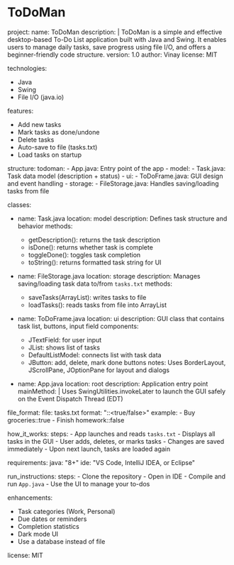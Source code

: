 # ToDoMan

project:
  name: ToDoMan
  description: |
    ToDoMan is a simple and effective desktop-based To-Do List application built with Java and Swing.
    It enables users to manage daily tasks, save progress using file I/O, and offers a beginner-friendly code structure.
  version: 1.0
  author: Vinay
  license: MIT

technologies:
  - Java
  - Swing
  - File I/O (java.io)

features:
  - Add new tasks
  - Mark tasks as done/undone
  - Delete tasks
  - Auto-save to file (tasks.txt)
  - Load tasks on startup

structure:
  todoman:
    - App.java: Entry point of the app
    - model:
        - Task.java: Task data model (description + status)
    - ui:
        - ToDoFrame.java: GUI design and event handling
    - storage:
        - FileStorage.java: Handles saving/loading tasks from file

classes:
  - name: Task.java
    location: model
    description: Defines task structure and behavior
    methods:
      - getDescription(): returns the task description
      - isDone(): returns whether task is complete
      - toggleDone(): toggles task completion
      - toString(): returns formatted task string for UI

  - name: FileStorage.java
    location: storage
    description: Manages saving/loading task data to/from `tasks.txt`
    methods:
      - saveTasks(ArrayList<Task>): writes tasks to file
      - loadTasks(): reads tasks from file into ArrayList

  - name: ToDoFrame.java
    location: ui
    description: GUI class that contains task list, buttons, input field
    components:
      - JTextField: for user input
      - JList: shows list of tasks
      - DefaultListModel: connects list with task data
      - JButton: add, delete, mark done buttons
    notes: Uses BorderLayout, JScrollPane, JOptionPane for layout and dialogs

  - name: App.java
    location: root
    description: Application entry point
    mainMethod: |
      Uses SwingUtilities.invokeLater to launch the GUI safely on the Event Dispatch Thread (EDT)

file_format:
  file: tasks.txt
  format: "<description>::<true/false>"
  example:
    - Buy groceries::true
    - Finish homework::false

how_it_works:
  steps:
    - App launches and reads `tasks.txt`
    - Displays all tasks in the GUI
    - User adds, deletes, or marks tasks
    - Changes are saved immediately
    - Upon next launch, tasks are loaded again

requirements:
  java: "8+"
  ide: "VS Code, IntelliJ IDEA, or Eclipse"

run_instructions:
  steps:
    - Clone the repository
    - Open in IDE
    - Compile and run `App.java`
    - Use the UI to manage your to-dos

enhancements:
  - Task categories (Work, Personal)
  - Due dates or reminders
  - Completion statistics
  - Dark mode UI
  - Use a database instead of file

license: MIT


